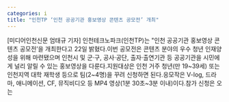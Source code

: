 ```yaml
---
categories: i
title: "인천TP ‘인천 공공기관 홍보영상 콘텐츠 공모전’ 개최"
---
```

[미디어인천신문 엄태규 기자] 인천테크노파크(인천TP)는 "인천 공공기관 홍보영상 콘텐츠 공모전’을 개최한다고 22일 밝혔다.이번 공모전은 콘텐츠 분야의 우수 청년 인재양성을 위해 마련됐으며 인천시 및 군·구, 공사·공단, 출자·출연기관 등 공공기관을 시민에게 널리 알릴 수 있는 홍보영상을 다룬다.지원대상은 인천 거주 청년(만 19~39세) 또는 인천지역 대학 재학생 등으로 팀(2~4명)을 꾸려 신청하면 된다.응모작은 V-log, 드라마, 애니메이션, CF, 뮤직비디오 등 MP4 영상(1분 30초~3분 이내)이다.참가 신청은 오는